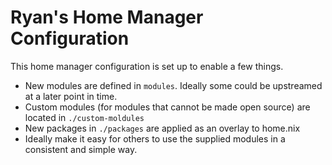 Ryan's Home Manager Configuration
=================================

This home manager configuration is set up to enable a few things.

- New modules are defined in `modules`. Ideally some could be upstreamed at a
  later point in time.
- Custom modules (for modules that cannot be made open source) are located in
  `./custom-moldules`
- New packages in `./packages` are applied as an overlay to home.nix
- Ideally make it easy for others to use the supplied modules in a consistent
  and simple way.
